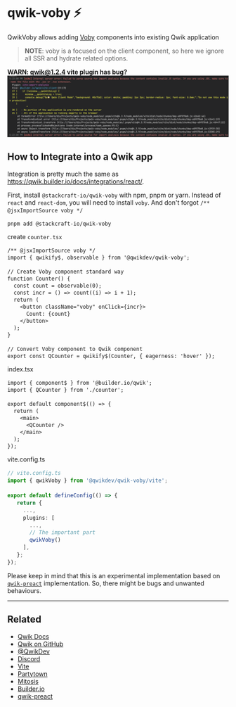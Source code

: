 # qwik-voby ⚡️

QwikVoby allows adding [Voby](https://github.com/vobyjs/voby) components into existing Qwik application

> **NOTE**: voby is a focused on the client component, so here we ignore all SSR and hydrate related options.


**WARN: qwik@1.2.4 vite plugin has bug?**
![](assets/image.png)

## How to Integrate into a Qwik app

Integration is pretty much the same as <https://qwik.builder.io/docs/integrations/react/>.

First, install `@stackcraft-io/qwik-voby` with npm, pnpm or yarn. Instead of `react` and `react-dom`, you will need to install `voby`. And don't forgot `/** @jsxImportSource voby */`

```sh
pnpm add @stackcraft-io/qwik-voby
```

create `counter.tsx`

```tsx
/** @jsxImportSource voby */
import { qwikify$, observable } from '@qwikdev/qwik-voby';

// Create Voby component standard way
function Counter() {
  const count = observable(0);
  const incr = () => count((i) => i + 1);
  return (
    <button className="voby" onClick={incr}>
      Count: {count}
    </button>
  );
}

// Convert Voby component to Qwik component
export const QCounter = qwikify$(Counter, { eagerness: 'hover' });
```

index.tsx

```tsx
import { component$ } from '@builder.io/qwik';
import { QCounter } from './counter';

export default component$(() => {
  return (
    <main>
      <QCounter />
    </main>
  );
});
```

vite.config.ts

```ts
// vite.config.ts
import { qwikVoby } from '@qwikdev/qwik-voby/vite';

export default defineConfig(() => {
   return {
     ...,
     plugins: [
       ...,
       // The important part
       qwikVoby()
     ],
   };
});
```

Please keep in mind that this is an experimental implementation based on [`qwik-preact`](https://github.com/QwikDev/qwik-preact) implementation. So, there might be bugs and unwanted behaviours.

---

## Related

- [Qwik Docs](https://qwik.builder.io/docs/)
- [Qwik on GitHub](https://github.com/BuilderIO/qwik)
- [@QwikDev](https://twitter.com/QwikDev)
- [Discord](https://qwik.builder.io/chat)
- [Vite](https://vitejs.dev/)
- [Partytown](https://partytown.builder.io/)
- [Mitosis](https://github.com/BuilderIO/mitosis)
- [Builder.io](https://www.builder.io/)
- [qwik-preact](https://github.com/QwikDev/qwik-preact)
